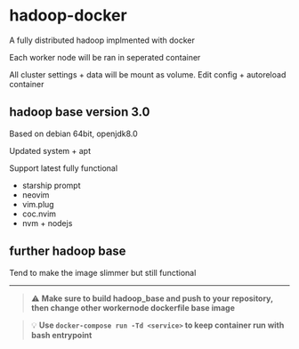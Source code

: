 # hadoop-docker
A fully distributed hadoop implmented with docker

Each worker node will be ran in seperated container

All cluster settings + data will be mount as volume. Edit config + autoreload container
## hadoop base version 3.0
Based on debian 64bit, openjdk8.0

Updated system + apt

Support latest fully functional
+ starship prompt
+ neovim
+ vim.plug
+ coc.nvim
+ nvm + nodejs
## further hadoop base
Tend to make the image slimmer but still functional

---

> :warning: **Make sure to build hadoop_base and push to your repository, then change other workernode dockerfile base image**

> :bulb: **Use `docker-compose run -Td <service>` to keep container run with bash entrypoint**
